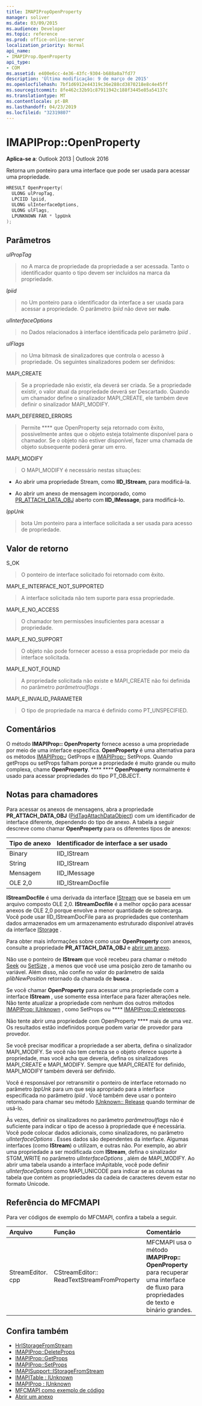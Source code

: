 ```yaml
---
title: IMAPIPropOpenProperty
manager: soliver
ms.date: 03/09/2015
ms.audience: Developer
ms.topic: reference
ms.prod: office-online-server
localization_priority: Normal
api_name:
- IMAPIProp.OpenProperty
api_type:
- COM
ms.assetid: e400e6cc-4e36-43fc-9304-b688a0a7fd77
description: 'Última modificação: 9 de março de 2015'
ms.openlocfilehash: 7bf1d6912e44319c36e288cd3870218e8c4e45ff
ms.sourcegitcommit: 8fe462c32b91c87911942c188f3445e85a54137c
ms.translationtype: MT
ms.contentlocale: pt-BR
ms.lasthandoff: 04/23/2019
ms.locfileid: "32319807"
---
```

# <a name="imapipropopenproperty"></a>IMAPIProp::OpenProperty

**Aplica-se a**: Outlook 2013 | Outlook 2016 
  
Retorna um ponteiro para uma interface que pode ser usada para acessar uma propriedade.
  
```cpp
HRESULT OpenProperty(
  ULONG ulPropTag,
  LPCIID lpiid,
  ULONG ulInterfaceOptions,
  ULONG ulFlags,
  LPUNKNOWN FAR * lppUnk
);
```

## <a name="parameters"></a>Parâmetros

 _ulPropTag_
  
> no A marca de propriedade da propriedade a ser acessada. Tanto o identificador quanto o tipo devem ser incluídos na marca da propriedade.
    
 _lpiid_
  
> no Um ponteiro para o identificador da interface a ser usada para acessar a propriedade. O parâmetro _lpiid_ não deve ser **nulo**.
    
 _ulInterfaceOptions_
  
> no Dados relacionados à interface identificada pelo parâmetro _lpiid_ . 
    
 _ulFlags_
  
> no Uma bitmask de sinalizadores que controla o acesso à propriedade. Os seguintes sinalizadores podem ser definidos:
    
MAPI_CREATE 
  
> Se a propriedade não existir, ela deverá ser criada. Se a propriedade existir, o valor atual da propriedade deverá ser Descartado. Quando um chamador define o sinalizador MAPI_CREATE, ele também deve definir o sinalizador MAPI_MODIFY.
    
MAPI_DEFERRED_ERRORS 
  
> Permite **** que OpenProperty seja retornado com êxito, possivelmente antes que o objeto esteja totalmente disponível para o chamador. Se o objeto não estiver disponível, fazer uma chamada de objeto subsequente poderá gerar um erro. 
    
MAPI_MODIFY 
  
> O MAPI_MODIFY é necessário nestas situações:
    
  - Ao abrir uma propriedade Stream, como **IID_IStream**, para modificá-la.
    
  - Ao abrir um anexo de mensagem incorporado, como [PR_ATTACH_DATA_OBJ](pidtagattachdataobject-canonical-property.md) aberto com **IID_IMessage**, para modificá-lo.
    
 _lppUnk_
  
> bota Um ponteiro para a interface solicitada a ser usada para acesso de propriedade.
    
## <a name="return-value"></a>Valor de retorno

S_OK 
  
> O ponteiro de interface solicitado foi retornado com êxito.
    
MAPI_E_INTERFACE_NOT_SUPPORTED 
  
> A interface solicitada não tem suporte para essa propriedade.
    
MAPI_E_NO_ACCESS 
  
> O chamador tem permissões insuficientes para acessar a propriedade.
    
MAPI_E_NO_SUPPORT 
  
> O objeto não pode fornecer acesso a essa propriedade por meio da interface solicitada.
    
MAPI_E_NOT_FOUND 
  
> A propriedade solicitada não existe e MAPI_CREATE não foi definida no parâmetro _parâmetroulflags_ . 
    
MAPI_E_INVALID_PARAMETER 
  
> O tipo de propriedade na marca é definido como PT_UNSPECIFIED.
    
## <a name="remarks"></a>Comentários

O método **IMAPIProp:: OpenProperty** fornece acesso a uma propriedade por meio de uma interface específica. **OpenProperty** é uma alternativa para os métodos [IMAPIProp::](imapiprop-getprops.md) GetProps e [IMAPIProp::](imapiprop-setprops.md) SetProps. Quando getProps ou setProps falham porque a propriedade é muito grande ou muito complexa, chame **OpenProperty**. **** **** **OpenProperty** normalmente é usado para acessar propriedades do tipo PT_OBJECT. 
  
## <a name="notes-to-callers"></a>Notas para chamadores

Para acessar os anexos de mensagens, abra a propriedade **PR_ATTACH_DATA_OBJ** ([PidTagAttachDataObject](pidtagattachdataobject-canonical-property.md)) com um identificador de interface diferente, dependendo do tipo de anexo. A tabela a seguir descreve como chamar **OpenProperty** para os diferentes tipos de anexos: 
  
|**Tipo de anexo**|**Identificador de interface a ser usado**|
|:-----|:-----|
|Binary  <br/> |IID_IStream  <br/> |
|String  <br/> |IID_IStream  <br/> |
|Mensagem  <br/> |IID_IMessage  <br/> |
|OLE 2,0  <br/> |IID_IStreamDocfile  <br/> |
   
**IStreamDocfile** é uma derivada da interface [IStream](https://msdn.microsoft.com/library/aa380034%28VS.85%29.aspx) que se baseia em um arquivo composto OLE 2,0. **IStreamDocfile** é a melhor opção para acessar anexos de OLE 2,0 porque envolve a menor quantidade de sobrecarga. Você pode usar IID_IStreamDocFile para as propriedades que contenham dados armazenados em um armazenamento estruturado disponível através da interface [IStorage](https://msdn.microsoft.com/library/aa380015%28VS.85%29.aspx) . 
  
Para obter mais informações sobre como usar **OpenProperty** com anexos, consulte a propriedade **PR_ATTACH_DATA_OBJ** e [abrir um anexo](opening-an-attachment.md).
  
Não use o ponteiro de **IStream** que você recebeu para chamar o método [Seek](https://msdn.microsoft.com/library/aa380043%28v=VS.85%29.aspx) ou [SetSize](https://msdn.microsoft.com/library/aa380044%28v=VS.85%29.aspx) , a menos que você use uma posição zero de tamanho ou variável. Além disso, não confie no valor do parâmetro de saída _plibNewPosition_ retornado da chamada de **busca** . 
  
Se você chamar **OpenProperty** para acessar uma propriedade com a interface **IStream** , use somente essa interface para fazer alterações nele. Não tente atualizar a propriedade com nenhum dos outros métodos [IMAPIProp: IUnknown](imapipropiunknown.md) , como SetProps ou **** [IMAPIProp::D eleteprops](imapiprop-deleteprops.md). 
  
Não tente abrir uma propriedade com OpenProperty **** mais de uma vez. Os resultados estão indefinidos porque podem variar de provedor para provedor. 
  
Se você precisar modificar a propriedade a ser aberta, defina o sinalizador MAPI_MODIFY. Se você não tem certeza se o objeto oferece suporte à propriedade, mas você acha que deveria, defina os sinalizadores MAPI_CREATE e MAPI_MODIFY. Sempre que MAPI_CREATE for definido, MAPI_MODIFY também deverá ser definido.
  
Você é responsável por retransmitir o ponteiro de interface retornado no parâmetro _lppUnk_ para um que seja apropriado para a interface especificada no parâmetro _lpiid_ . Você também deve usar o ponteiro retornado para chamar seu método [IUnknown:: Release](https://msdn.microsoft.com/library/ms682317%28v=VS.85%29.aspx) quando terminar de usá-lo. 
  
Às vezes, definir os sinalizadores no parâmetro _parâmetroulflags_ não é suficiente para indicar o tipo de acesso à propriedade que é necessária. Você pode colocar dados adicionais, como sinalizadores, no parâmetro _ulInterfaceOptions_ . Esses dados são dependentes da interface. Algumas interfaces (como **IStream**) o utilizam, e outras não. Por exemplo, ao abrir uma propriedade a ser modificada com **IStream**, defina o sinalizador STGM_WRITE no parâmetro _ulInterfaceOptions_ , além de MAPI_MODIFY. Ao abrir uma tabela usando a interface imApitable, você pode definir _ulInterfaceOptions_ como MAPI_UNICODE para indicar se as colunas na tabela que contém as propriedades da cadeia de caracteres devem estar no formato Unicode. [](imapitableiunknown.md) 
  
## <a name="mfcmapi-reference"></a>Referência do MFCMAPI

Para ver códigos de exemplo do MFCMAPI, confira a tabela a seguir.
  
|**Arquivo**|**Função**|**Comentário**|
|:-----|:-----|:-----|
|StreamEditor. cpp  <br/> |CStreamEditor:: ReadTextStreamFromProperty  <br/> |MFCMAPI usa o método **IMAPIProp:: OpenProperty** para recuperar uma interface de fluxo para propriedades de texto e binário grandes.  <br/> |
   
## <a name="see-also"></a>Confira também

- [HrIStorageFromStream](hristoragefromstream.md) 
- [IMAPIProp::DeleteProps](imapiprop-deleteprops.md) 
- [IMAPIProp::GetProps](imapiprop-getprops.md)
- [IMAPIProp::SetProps](imapiprop-setprops.md)
- [IMAPISupport::IStorageFromStream](imapisupport-istoragefromstream.md)
- [IMAPITable : IUnknown](imapitableiunknown.md)
- [IMAPIProp : IUnknown](imapipropiunknown.md)
- [MFCMAPI como exemplo de código](mfcmapi-as-a-code-sample.md)
- [Abrir um anexo](opening-an-attachment.md)

